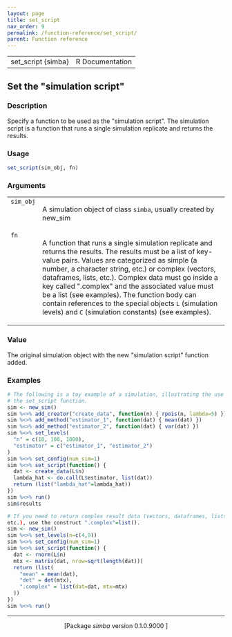 ```yaml
---
layout: page
title: set_script 
nav_order: 9 
permalink: /function-reference/set_script/
parent: Function reference
---
```



<table width="100%" summary="page for set_script {simba}"><tr><td>set_script {simba}</td><td style="text-align: right;">R Documentation</td></tr></table>

<h2>Set the &quot;simulation script&quot;</h2>

<h3>Description</h3>

<p>Specify a function to be used as the &quot;simulation script&quot;. The
simulation script is a function that runs a single simulation replicate
and returns the results.
</p>


<h3>Usage</h3>

```R
set_script(sim_obj, fn)
```


<h3>Arguments</h3>

<table summary="R argblock">
<tr valign="top"><td><span style='font-family:&quot;SFMono-Regular&quot;,Menlo,Consolas,Monospace; font-size:0.85em'>sim_obj</span></td>
<td>
<p>A simulation object of class <span style='font-family:&quot;SFMono-Regular&quot;,Menlo,Consolas,Monospace; font-size:0.85em'>simba</span>, usually created by
new_sim</p>
</td></tr>
<tr valign="top"><td><span style='font-family:&quot;SFMono-Regular&quot;,Menlo,Consolas,Monospace; font-size:0.85em'>fn</span></td>
<td>
<p>A function that runs a single simulation replicate and returns the
results. The results must be a list of key-value pairs. Values are
categorized as simple (a number, a character string, etc.) or complex
(vectors, dataframes, lists, etc.). Complex data must go inside a key
called &quot;.complex&quot; and the associated value must be a list (see examples).
The function body can contain references to the special objects <span style='font-family:&quot;SFMono-Regular&quot;,Menlo,Consolas,Monospace; font-size:0.85em'>L</span>
(simulation levels) and <span style='font-family:&quot;SFMono-Regular&quot;,Menlo,Consolas,Monospace; font-size:0.85em'>C</span> (simulation constants) (see examples).</p>
</td></tr>
</table>


<h3>Value</h3>

<p>The original simulation object with the new &quot;simulation script&quot;
function added.
</p>


<h3>Examples</h3>

```R
# The following is a toy example of a simulation, illustrating the use of
# the set_script function.
sim <- new_sim()
sim %<>% add_creator("create_data", function(n) { rpois(n, lambda=5) })
sim %<>% add_method("estimator_1", function(dat) { mean(dat) })
sim %<>% add_method("estimator_2", function(dat) { var(dat) })
sim %<>% set_levels(
  "n" = c(10, 100, 1000),
  "estimator" = c("estimator_1", "estimator_2")
)
sim %<>% set_config(num_sim=1)
sim %<>% set_script(function() {
  dat <- create_data(L$n)
  lambda_hat <- do.call(L$estimator, list(dat))
  return (list("lambda_hat"=lambda_hat))
})
sim %<>% run()
sim$results

# If you need to return complex result data (vectors, dataframes, lists,
etc.), use the construct ".complex"=list().
sim <- new_sim()
sim %<>% set_levels(n=c(4,9))
sim %<>% set_config(num_sim=1)
sim %<>% set_script(function() {
  dat <- rnorm(L$n)
  mtx <- matrix(dat, nrow=sqrt(length(dat)))
  return (list(
    "mean" = mean(dat),
    "det" = det(mtx),
    ".complex" = list(dat=dat, mtx=mtx)
  ))
})
sim %<>% run()

```

<hr /><div style="text-align: center;">[Package <em>simba</em> version 0.1.0.9000 ]</div>
